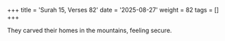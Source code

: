 +++
title = 'Surah 15, Verses 82'
date = '2025-08-27'
weight = 82
tags = []
+++

They carved their homes in the mountains, feeling secure.
